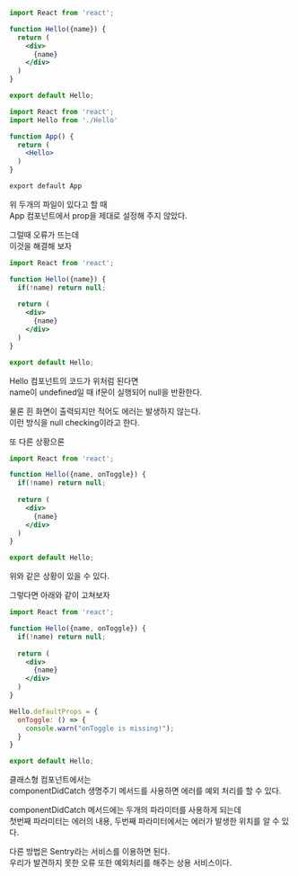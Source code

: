 ```jsx
import React from 'react';

function Hello({name}) {
  return (
    <div>
      {name}
    </div>
  )
}

export default Hello;
```

```jsx
import React from 'react';
import Hello from './Hello'

function App() {
  return (
    <Hello>
  )
}

export default App
```

위 두개의 파일이 있다고 할 때    
App 컴포넌트에서 prop을 제대로 설정해 주지 않았다.

그럴때 오류가 뜨는데    
이것을 해결해 보자

```jsx
import React from 'react';

function Hello({name}) {
  if(!name) return null;
  
  return (
    <div>
      {name}
    </div>
  )
}

export default Hello;
```

Hello 컴포넌트의 코드가 위처럼 된다면    
name이 undefined일 때 if문이 실행되어 null을 반환한다.

물론 흰 화면이 출력되지만 적어도 에러는 발생하지 않는다.    
이런 방식을 null checking이라고 한다.

또 다른 상황으론
```jsx
import React from 'react';

function Hello({name, onToggle}) {
  if(!name) return null;
  
  return (
    <div>
      {name}
    </div>
  )
}

export default Hello;
```
위와 같은 상황이 있을 수 있다.

그렇다면 아래와 같이 고쳐보자
```jsx
import React from 'react';

function Hello({name, onToggle}) {
  if(!name) return null;
  
  return (
    <div>
      {name}
    </div>
  )
}

Hello.defaultProps = {
  onToggle: () => {
    console.warn("onToggle is missing!");
  }
}

export default Hello;
```

클래스형 컴포넌트에서는    
componentDidCatch 생명주기 메서드를 사용하면 에러를 예외 처리를 할 수 있다.    

componentDidCatch 메서드에는 두개의 파라미터를 사용하게 되는데    
첫번째 파라미터는 에러의 내용, 두번째 파라미터에서는 에러가 발생한 위치를 알 수 있다.

다른 방법은 Sentry라는 서비스를 이용하면 된다.    
우리가 발견하지 못한 오류 또한 예외처리를 해주는 상용 서비스이다.

